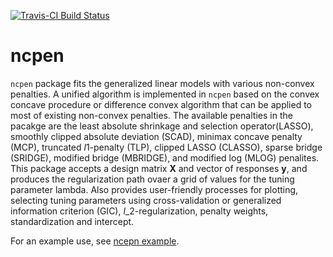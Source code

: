 [![Travis-CI Build Status](https://travis-ci.org/zeemkr/ncpen.svg?branch=master)](https://travis-ci.org/zeemkr/ncpen)

# ncpen

`ncpen` package fits the generalized linear models with various non-convex penalties.
A unified algorithm is implemented in `ncpen` based on the convex concave procedure or difference convex algorithm that can be applied to most of existing non-convex penalties.
The available penalties in the pacakge are
the least absolute shrinkage and selection operator(LASSO),
smoothly clipped absolute deviation (SCAD),
minimax concave penalty (MCP),
truncated *l*1-penalty (TLP),
clipped LASSO (CLASSO),
sparse bridge (SRIDGE),
modified bridge (MBRIDGE),
and modified log (MLOG) penalites.
This package accepts a design matrix **X** and vector of responses **y**,
and produces the regularization path ovaer a grid of values for the tuning parameter lambda.
Also provides user-friendly processes for plotting, selecting tuning parameters using cross-validation or generalized information criterion (GIC),
*l*_2-regularization, penalty weights, standardization and intercept.

For an example use, see [ncepn example](https://github.com/zeemkr/ncpen/blob/master/ncepn_example.pdf).
